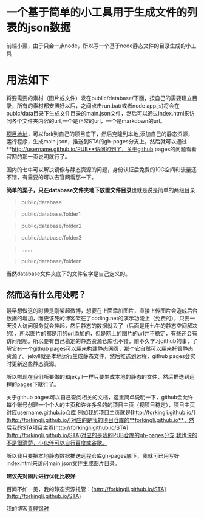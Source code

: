 # 一个基于简单的小工具用于生成文件的列表的json数据

前端小菜，由于只会一点node，所以写一个基于node静态文件的目录生成的小工具


# 用法如下

将要需要的素材（图片或文件）发在public/database/下面，按自己的需要建立目录，所有的素材都安置好以后，之间点击run.bat(或者node app.js)将会在publc/data目录下生成文件目录的main.json文件，然后可以通过index.html来访问各个文件夹内容的url,一个是正常的url，一个是markdown的url。

[项目地址](https://github.com/forkingli/STA)，可以fork到自己的项目底下，然后克隆到本地,添加自己的静态资源，运行程序，生成main.json，推送到STA的gh-pages分支上，然后就可以通过**http://username.github.io/PUB**访问的到了，关于github pages的问题看看官网的那一页说明就行了。

国内的七牛可以解决镜像与静态资源的问题，身份认证后免费的10G空间和流量还不错，有需要的可以去官网看那一下。

**简单的栗子，只在database文件夹地下放置文件目录**也就是说是简单的两级目录


>public/database


>public/database/folder1


>public/database/folder2


>public/database/folder3


>.......


>public/database/foldern




当然database文件夹底下的文件名字是自己定义的。


## 然而这有什么用处呢？

最早想做这的时候是刚架起微博，想要在上面添加图片，直接上传图片会造成后台数据的增加，而更该死的博客架在了coding.net的演示功能上（免费的），只要一天没人访问服务就会挂起，然后静态的数据就丢了（后面是用七牛的静态空间解决的），所以图片的都是用的url添加的，但是网上的图片的url并不稳定，有些还会有访问限制。所以要有自己稳定的静态资源仓库也不错，前不久学习github的事，了解它有一个github pages可以用来构建静态网页，那个它自然可以用来托管静态资源了。jekyll就是本地运行生成静态文件，然后推送到远程，github pages会实时更新这些静态资源。


所以啦现在我们所要做的和jekyll一样只要生成本地的静态的文件，然后推送到远程的pages下就行了。

关于github pages可以自己查阅相关的文档，这里简单说明一下，github会允许每个账号创建一个个人的主页和许许多多的的项目主页（视项目稳定），项目主页对应username.github.io仓库 例如我的项目主页就是[http://forkingli.github.io/](http://forkingli.github.io/)对应的是我的项目仓库的**forkingli.github.io**，然后我的STA项目主页[http://forkingli.github.io/STA](http://forkingli.github.io/STA)对应的是我的PUB仓库的gh-pages分支,我也说的不是很清楚，小伙伴可以自行百度或谷歌。

所以我只要把本地静态数据推送远程仓库gh-pages底下，我就可已用写好index.html来访问main.json文件生成图片目录。

**建议先对图片进行优化比较好**

百闻不如一见，我的静态资源托管：[http://forkingli.github.io/STA](http://forkingli.github.io/STA)


我的博客[青鲤锦时](http://kingli.coding.io)


